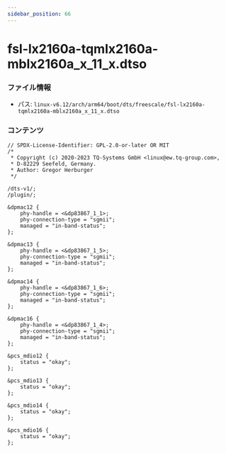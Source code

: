 ```yaml
---
sidebar_position: 66
---
```

# fsl-lx2160a-tqmlx2160a-mblx2160a_x_11_x.dtso

### ファイル情報

- パス: `linux-v6.12/arch/arm64/boot/dts/freescale/fsl-lx2160a-tqmlx2160a-mblx2160a_x_11_x.dtso`

### コンテンツ

```dtso
// SPDX-License-Identifier: GPL-2.0-or-later OR MIT
/*
 * Copyright (c) 2020-2023 TQ-Systems GmbH <linux@ew.tq-group.com>,
 * D-82229 Seefeld, Germany.
 * Author: Gregor Herburger
 */

/dts-v1/;
/plugin/;

&dpmac12 {
	phy-handle = <&dp83867_1_1>;
	phy-connection-type = "sgmii";
	managed = "in-band-status";
};

&dpmac13 {
	phy-handle = <&dp83867_1_5>;
	phy-connection-type = "sgmii";
	managed = "in-band-status";
};

&dpmac14 {
	phy-handle = <&dp83867_1_6>;
	phy-connection-type = "sgmii";
	managed = "in-band-status";
};

&dpmac16 {
	phy-handle = <&dp83867_1_4>;
	phy-connection-type = "sgmii";
	managed = "in-band-status";
};

&pcs_mdio12 {
	status = "okay";
};

&pcs_mdio13 {
	status = "okay";
};

&pcs_mdio14 {
	status = "okay";
};

&pcs_mdio16 {
	status = "okay";
};

```
